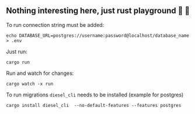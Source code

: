 ## Nothing interesting here, just rust playground 🦀 🐚

To run connection string must be added:

```
echo DATABASE_URL=postgres://username:password@localhost/database_name > .env
```

Just run:
```
cargo run
```

Run and watch for changes:

```
cargo watch -x run
```

To run migrations `diesel_cli` needs to be installed (example for postgres)

```
cargo install diesel_cli  --no-default-features --features postgres
```
